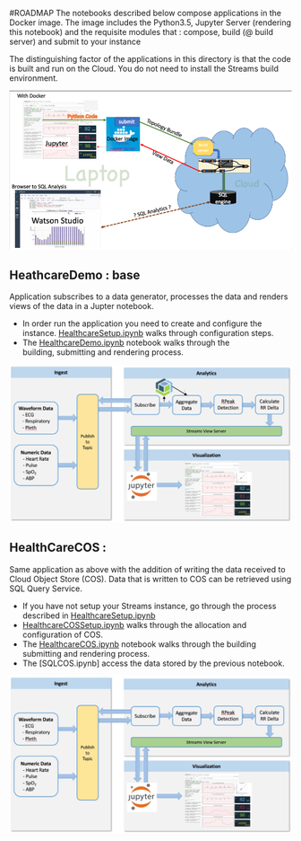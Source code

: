 

#ROADMAP
The notebooks described below compose applications in the Docker image. The 
image includes 
the Python3.5, Jupyter Server (rendering this notebook) and the 
requisite modules that : compose, build (@ build server) and submit to your instance

The distinguishing factor of the applications in this directory is that the code
is built and run on the Cloud. You do not need to install the Streams build
environment. 




![DockerImage](images/dockerSQL.png)


## HeathcareDemo : base
Application subscribes to a data generator, processes the data and renders views of the data in a Jupter notebook. 

- In order run the application you need to create and configure the instance. 
[HealthcareSetup.ipynb](HealthcareSetup.ipynb) walks through configuration steps.
- The [HealthcareDemo.ipynb](HealthcareDemo.ipynb) notebook walks through the  
building, submitting and rendering process. 


![File Sharing](images/architecture_COS.png)


## HealthCareCOS : 
Same application as above with the addition of writing the data received to 
Cloud Object Store (COS). Data that is written to COS can be retrieved using 
SQL Query Service.

- If you have not setup your Streams instance, go through the process described in 
[HealthcareSetup.ipynb](HealthcareSetup.ipynb)
- [HealthcareCOSSetup.ipynb](HealthcareCOSSetup.ipynb) walks through the allocation and
configuration of COS.
- The [HealthcareCOS.ipynb](HealthcareCOS.ipynb) notebook walks through the building 
submitting and rendering process.
- The [SQLCOS.ipynb] access the data stored by the previous notebook. 

 
![File Sharing](images/architecture.jpg)

